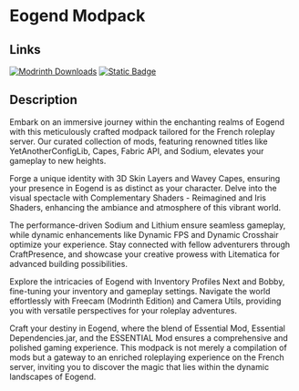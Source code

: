 # Eogend Modpack
## Links
<a href="https://modrinth.com/modpack/eogend-modpack">![Modrinth Downloads](https://img.shields.io/modrinth/dt/ONfwffaf?style=for-the-badge&logo=modrinth)</a>
<a href="https://github.com/Monodia3007/Eogend-Modpack/blob/main/CHANGELOG.md">![Static Badge](https://img.shields.io/badge/Changelog-purple?style=for-the-badge&logo=git&labelColor=grey)</a>


## Description
Embark on an immersive journey within the enchanting realms of Eogend with this meticulously crafted modpack tailored for the French roleplay server. Our curated collection of mods, featuring renowned titles like YetAnotherConfigLib, Capes, Fabric API, and Sodium, elevates your gameplay to new heights.

Forge a unique identity with 3D Skin Layers and Wavey Capes, ensuring your presence in Eogend is as distinct as your character. Delve into the visual spectacle with Complementary Shaders - Reimagined and Iris Shaders, enhancing the ambiance and atmosphere of this vibrant world.

The performance-driven Sodium and Lithium ensure seamless gameplay, while dynamic enhancements like Dynamic FPS and Dynamic Crosshair optimize your experience. Stay connected with fellow adventurers through CraftPresence, and showcase your creative prowess with Litematica for advanced building possibilities.

Explore the intricacies of Eogend with Inventory Profiles Next and Bobby, fine-tuning your inventory and gameplay settings. Navigate the world effortlessly with Freecam (Modrinth Edition) and Camera Utils, providing you with versatile perspectives for your roleplay adventures.

Craft your destiny in Eogend, where the blend of Essential Mod, Essential Dependencies.jar, and the ESSENTIAL Mod ensures a comprehensive and polished gaming experience. This modpack is not merely a compilation of mods but a gateway to an enriched roleplaying experience on the French server, inviting you to discover the magic that lies within the dynamic landscapes of Eogend.
